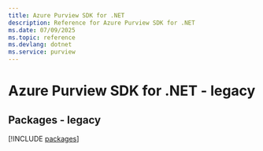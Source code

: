 ```yaml
---
title: Azure Purview SDK for .NET
description: Reference for Azure Purview SDK for .NET
ms.date: 07/09/2025
ms.topic: reference
ms.devlang: dotnet
ms.service: purview
---
```

# Azure Purview SDK for .NET - legacy
## Packages - legacy
[!INCLUDE [packages](purview-index.md)]